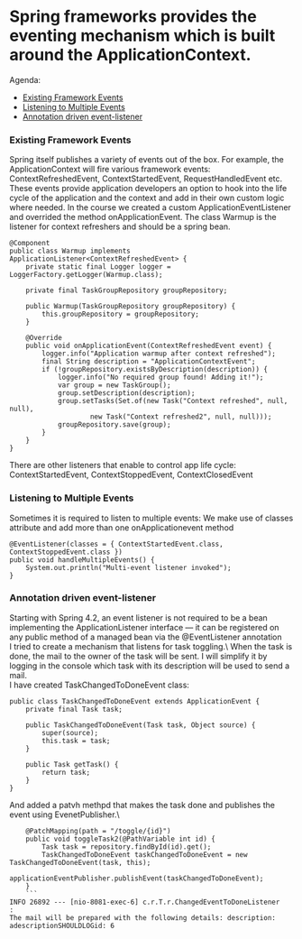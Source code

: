 # Spring frameworks provides the eventing mechanism which is built around the ApplicationContext.
Agenda:
- [Existing Framework Events](#Existing-Framework-Events)
- [Listening to Multiple Events](#Listening-to-Multiple-Events)
- [Annotation driven event-listener](#Annotation-driven-event-listener)
### Existing Framework Events
Spring itself publishes a variety of events out of the box. For example, the ApplicationContext will fire various framework events: ContextRefreshedEvent, ContextStartedEvent, RequestHandledEvent etc.
These events provide application developers an option to hook into the life cycle of the application and the context and add in their own custom logic where needed.
In the course we created a custom ApplicationEventListener and overrided the method onApplicationEvent.
The class Warmup is the listener for context refreshers and should be a spring bean.
```
@Component
public class Warmup implements ApplicationListener<ContextRefreshedEvent> {
    private static final Logger logger = LoggerFactory.getLogger(Warmup.class);

    private final TaskGroupRepository groupRepository;

    public Warmup(TaskGroupRepository groupRepository) {
        this.groupRepository = groupRepository;
    }

    @Override
    public void onApplicationEvent(ContextRefreshedEvent event) {
        logger.info("Application warmup after context refreshed");
        final String description = "ApplicationContextEvent";
        if (!groupRepository.existsByDescription(description)) {
            logger.info("No required group found! Adding it!");
            var group = new TaskGroup();
            group.setDescription(description);
            group.setTasks(Set.of(new Task("Context refreshed", null, null),
                    new Task("Context refreshed2", null, null)));
            groupRepository.save(group);
        }
    }
}
```
There are other listeners that enable to control app life cycle:\
ContextStartedEvent, ContextStoppedEvent, ContextClosedEvent
### Listening to Multiple Events
Sometimes it is required to listen to multiple events:
We make use of classes attribute and add more than one onApplicationevent method
```
@EventListener(classes = { ContextStartedEvent.class, ContextStoppedEvent.class })
public void handleMultipleEvents() {
    System.out.println("Multi-event listener invoked");
}
```
### Annotation driven event-listener
Starting with Spring 4.2, an event listener is not required to be a bean implementing the ApplicationListener interface — it can be registered on any public method of a managed bean via the @EventListener annotation\
I tried to create a mechanism that listens for task toggling.\ When the task is done, the mail to the owner of the task will be sent. I will simplify it by logging in the console which task with its description will be used to send a mail.\
I have created TaskChangedToDoneEvent class: 
```
public class TaskChangedToDoneEvent extends ApplicationEvent {
    private final Task task;

    public TaskChangedToDoneEvent(Task task, Object source) {
        super(source);
        this.task = task;
    }

    public Task getTask() {
        return task;
    }
}
```
And added a patvh methpd that makes the task done and publishes the event using EvenetPublisher.\
```
    @PatchMapping(path = "/toggle/{id}")
    public void toggleTask2(@PathVariable int id) {
        Task task = repository.findById(id).get();
        TaskChangedToDoneEvent taskChangedToDoneEvent = new TaskChangedToDoneEvent(task, this);
        applicationEventPublisher.publishEvent(taskChangedToDoneEvent);
    }
    ```
INFO 26892 --- [nio-8081-exec-6] c.r.T.r.ChangedEventToDoneListener       : 
The mail will be prepared with the following details: description: adescriptionSHOULDLOGid: 6

